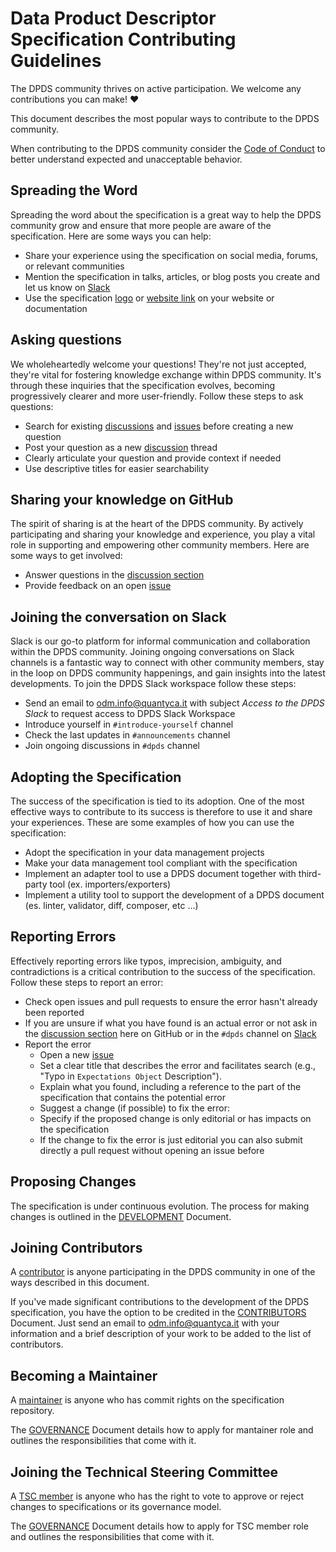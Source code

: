 # Data Product Descriptor Specification Contributing Guidelines
The DPDS community thrives on active participation. We welcome any contributions you can make! ❤️

This document describes the most popular ways to contribute to the DPDS community.

When contributing to the DPDS community consider the [Code of Conduct](https://github.com/opendatamesh-initiative/.github/blob/main/CODE_OF_CONDUCT.md) 
to better understand expected and unacceptable behavior.

## Spreading the Word
Spreading the word about the specification is a great way to help the DPDS community grow and ensure that more people are aware of the specification. 
Here are some ways you can help:

* Share your experience using the specification on social media, forums, or relevant communities
* Mention the specification in talks, articles, or blog posts you create and let us know on [Slack](#joining-the-conversation-on-slack)
* Use the specification [logo](https://dpds.opendatamesh.org/images/logos/opendatamesh.png) or [website link](https://dpds.opendatamesh.org/) on your website or documentation

## Asking questions
We wholeheartedly welcome your questions!  They're not just accepted, they're vital for fostering knowledge exchange within DPDS community. 
It's through these inquiries that the specification evolves, becoming progressively clearer and more user-friendly. Follow these steps to
ask questions:

* Search for existing [discussions](https://github.com/opendatamesh-initiative/odm-specification-dpdescriptor/discussions) and [issues](https://github.com/opendatamesh-initiative/odm-specification-dpdescriptor/issues) before creating a new question
* Post your question as a new [discussion](https://github.com/opendatamesh-initiative/odm-specification-dpdescriptor/discussions) thread
* Clearly articulate your question and provide context if needed
* Use descriptive titles for easier searchability

## Sharing your knowledge on GitHub
The spirit of sharing is at the heart of the DPDS community. By actively participating and sharing your knowledge and experience, 
you play a vital role in supporting and empowering other community members. 
Here are some ways to get involved:

* Answer questions in the [discussion section](https://github.com/opendatamesh-initiative/odm-specification-dpdescriptor/discussions)
* Provide feedback on an open [issue](https://github.com/opendatamesh-initiative/odm-specification-dpdescriptor/issues)

## Joining the conversation on Slack
Slack is our go-to platform for informal communication and collaboration within the DPDS community. 
Joining ongoing conversations on Slack channels is a fantastic way to connect with other community members, stay in the loop on 
DPDS community happenings, and gain insights into the latest developments. 
To join the DPDS Slack workspace follow these steps: 

* Send an email to [odm.info@quantyca.it](mailto:odm.info@quantyca.it) with subject _Access to the DPDS Slack_ to request access to DPDS Slack Workspace
* Introduce yourself in `#introduce-yourself` channel
* Check the last updates in `#announcements` channel
* Join ongoing discussions in `#dpds` channel

## Adopting the Specification
The success of the specification is tied to its adoption. One of the most effective ways to contribute to its success 
is therefore to use it and share your experiences. These are some examples of how you can use the specification:

* Adopt the specification in your data management projects
* Make your data management tool compliant with the specification
* Implement an adapter tool to use a DPDS document together with third-party tool (ex. importers/exporters)
* Implement a utility tool to support the  development of a DPDS document (es. linter, validator, diff, composer, etc ...)
  
## Reporting Errors
Effectively reporting errors like typos, imprecision, ambiguity, and contradictions is a critical contribution to the success of the specification. 
Follow these steps to report an error:

* Check open issues and pull requests to ensure the error hasn't already been reported
* If you are unsure if what you have found is an actual error or not ask in the [discussion section](https://github.com/opendatamesh-initiative/odm-specification-dpdescriptor/discussions) here on GitHub or in the `#dpds` channel on [Slack](#joining-the-conversation-on-slack)
* Report the error
    * Open a new [issue](https://github.com/opendatamesh-initiative/odm-specification-dpdescriptor/issues)
    * Set a clear title that describes the error and facilitates search (e.g., "Typo in `Expectations Object` Description").
    * Explain what you found, including a reference to the part of the specification that contains the potential error
    * Suggest a change (if possible) to fix the error:
    * Specify if the proposed change is only editorial or has impacts on the specification
    * If the change to fix the error is just editorial you can also submit directly a pull request without opening an issue before

## Proposing Changes
The specification is under continuous evolution. The process for making changes is outlined in the [DEVELOPMENT](./DEVELOPMENT.md) Document.

## Joining Contributors
A [contributor](#) is anyone participating in the DPDS community in one of the ways described in this document.

If you've made significant contributions to the development of the DPDS specification, you have the option to be credited in the [CONTRIBUTORS](#) Document. 
Just send an email to [odm.info@quantyca.it](mailto:odm.info@quantyca.it) with your information and a brief description of your work to be added to the list of contributors.

## Becoming a Maintainer
A [maintainer](#) is anyone who has commit rights on the specification repository.

The [GOVERNANCE](GOVERNANCE.md) Document details how to apply for mantainer role and outlines the responsibilities that come with it.

## Joining the Technical Steering Committee
A [TSC member](#) is anyone who has the right to vote to approve or reject changes to specifications or its governance model.

The [GOVERNANCE](GOVERNANCE.md) Document details how to apply for TSC member role and outlines the responsibilities that come with it.

